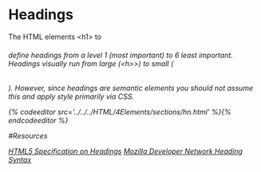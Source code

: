 # Headings

The HTML elements &lt;h1&gt; to <h6> define headings from a level 1 (most important) to 6 least important.  Headings visually run from large (&lt;h&gt;>) to small (<h6>). However, since headings are semantic elements you should not assume this and apply style primarily via CSS.

<section data-markdown data-render="slide">
<script type="text/template"> 
   #Headings
   
   * 6 levels of headings &lt;h1&gt; - <h6>
   * Semantic Block Elements
   * Generally render from large to small
   
</script>
</section>

<section>
  {% codeeditor src='../../../HTML/4Elements/sections/hn.html' %}{% endcodeeditor %}
</section>


#Resources

[HTML5 Specification on Headings](https://www.w3.org/TR/html5/sections.html#the-h1,-h2,-h3,-h4,-h5,-and-h6-elements)
[Mozilla Developer Network Heading Syntax](https://developer.mozilla.org/en-US/docs/Web/HTML/Element/Heading_Elements)
